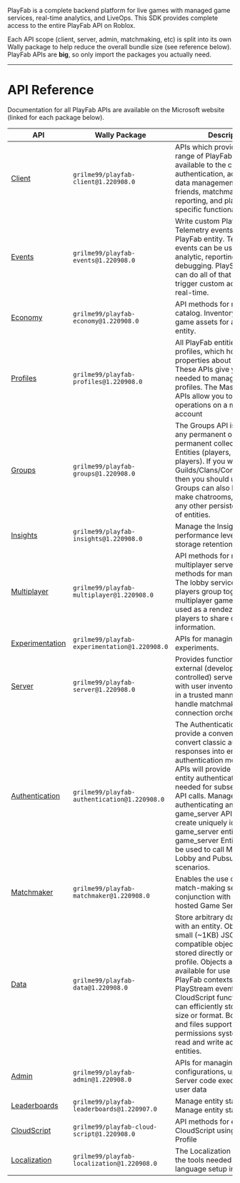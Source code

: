 PlayFab is a complete backend platform for live games with managed game services, 
real-time analytics, and LiveOps. This SDK provides complete access to the entire 
PlayFab API on Roblox. 

Each API scope (client, server, admin, matchmaking, etc) is split into its own 
Wally package to help reduce the overall bundle size (see reference below). 
PlayFab APIs are **big**, so only import the packages you actually need. 

----- 

# API Reference 

Documentation for all PlayFab APIs are available on the Microsoft website (linked 
for each package below). 

| API | Wally Package | Description |
| --- | ------------- | ----------- |
| [Client](https://learn.microsoft.com/en-gb/rest/api/playfab/client) | `grilme99/playfab-client@1.220908.0` | APIs which provide the full range of PlayFab features available to the client - authentication, account and data management, inventory, friends, matchmaking, reporting, and platform-specific functionality |
| [Events](https://learn.microsoft.com/en-gb/rest/api/playfab/events) | `grilme99/playfab-events@1.220908.0` | Write custom PlayStream and Telemetry events for any PlayFab entity. Telemetry events can be used for analytic, reporting, or debugging. PlayStream events can do all of that and also trigger custom actions in near real-time. |
| [Economy](https://learn.microsoft.com/en-gb/rest/api/playfab/economy) | `grilme99/playfab-economy@1.220908.0` | API methods for managing the catalog. Inventory manages in-game assets for any given entity. |
| [Profiles](https://learn.microsoft.com/en-gb/rest/api/playfab/profiles) | `grilme99/playfab-profiles@1.220908.0` | All PlayFab entities have profiles, which hold top-level properties about the entity. These APIs give you the tools needed to manage entity profiles. The Master Player APIs allow you to perform operations on a master player account |
| [Groups](https://learn.microsoft.com/en-gb/rest/api/playfab/groups) | `grilme99/playfab-groups@1.220908.0` | The Groups API is designed for any permanent or semi-permanent collections of Entities (players, or non-players). If you want to make Guilds/Clans/Corporations/etc., then you should use groups. Groups can also be used to make chatrooms, parties, or any other persistent collection of entities. |
| [Insights](https://learn.microsoft.com/en-gb/rest/api/playfab/insights) | `grilme99/playfab-insights@1.220908.0` | Manage the Insights performance level and data storage retention settings. |
| [Multiplayer](https://learn.microsoft.com/en-gb/rest/api/playfab/multiplayer) | `grilme99/playfab-multiplayer@1.220908.0` | API methods for managing multiplayer servers. API methods for managing parties. The lobby service helps players group together to play multiplayer games. It is often used as a rendezvous point for players to share connection information. |
| [Experimentation](https://learn.microsoft.com/en-gb/rest/api/playfab/experimentation) | `grilme99/playfab-experimentation@1.220908.0` | APIs for managing experiments. |
| [Server](https://learn.microsoft.com/en-gb/rest/api/playfab/server) | `grilme99/playfab-server@1.220908.0` | Provides functionality to allow external (developer-controlled) servers to interact with user inventories and data in a trusted manner, and to handle matchmaking and client connection orchestration |
| [Authentication](https://learn.microsoft.com/en-gb/rest/api/playfab/authentication) | `grilme99/playfab-authentication@1.220908.0` | The Authentication APIs provide a convenient way to convert classic authentication responses into entity authentication models. These APIs will provide you with the entity authentication token needed for subsequent Entity API calls. Manage API keys for authenticating any entity. The game_server API is designed to create uniquely identifiable game_server entities. The game_server Entity token can be used to call Matchmaking Lobby and Pubsub for server scenarios. |
| [Matchmaker](https://learn.microsoft.com/en-gb/rest/api/playfab/matchmaker) | `grilme99/playfab-matchmaker@1.220908.0` | Enables the use of an external match-making service in conjunction with PlayFab hosted Game Server instances |
| [Data](https://learn.microsoft.com/en-gb/rest/api/playfab/data) | `grilme99/playfab-data@1.220908.0` | Store arbitrary data associated with an entity. Objects are small (~1KB) JSON-compatible objects which are stored directly on the entity profile. Objects are made available for use in other PlayFab contexts, such as PlayStream events and CloudScript functions. Files can efficiently store data of any size or format. Both objects and files support a flexible permissions system to control read and write access by other entities. |
| [Admin](https://learn.microsoft.com/en-gb/rest/api/playfab/admin) | `grilme99/playfab-admin@1.220908.0` | APIs for managing title configurations, uploaded Game Server code executables, and user data |
| [Leaderboards](https://learn.microsoft.com/en-gb/rest/api/playfab/leaderboards) | `grilme99/playfab-leaderboards@1.220907.0` | Manage entity statistics Manage entity statistics |
| [CloudScript](https://learn.microsoft.com/en-gb/rest/api/playfab/cloudscript) | `grilme99/playfab-cloud-script@1.220908.0` | API methods for executing CloudScript using an Entity Profile |
| [Localization](https://learn.microsoft.com/en-gb/rest/api/playfab/localization) | `grilme99/playfab-localization@1.220908.0` | The Localization APIs give you the tools needed to manage language setup in your title. |

